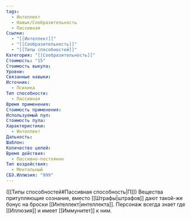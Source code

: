 ```yaml
---
tags:
  - Интеллект
  - Навык/Сообразительность
  - Пассивная
Ссылки:
  - "[[Интеллект]]"
  - "[[Сообразительность]]"
  - "[[Типы способностей]]"
Категория: "[[Сообразительность]]"
Стоимость: "15"
Стоимость выкупа: 
Уровни: 
Связанные навыки: 
Источник:
  - Психика
Тип способности:
  - Пассивная
Время применения: 
Стоимость применения: 
Используемый пул: 
Стоимость пула: 
Характеристики:
  - Интеллект
Дальность: 
Шаблон: 
Количество целей: 
Время действия:
  - Пассивно-постоянно
Тип воздействия:
  - Ментальный
СБЭ.Иллюзия: "999"
---
```

([[Типы способностей#Пассивная способность|П]]) Вещества притупляющие сознание, вместо [[Штрафы|штрафов]] дают такой-же бонус на броски [[Интеллект|интеллекта]]. Персонаж всегда знает где [[Иллюзия]] и имеет [[Иммунитет]] к ним.